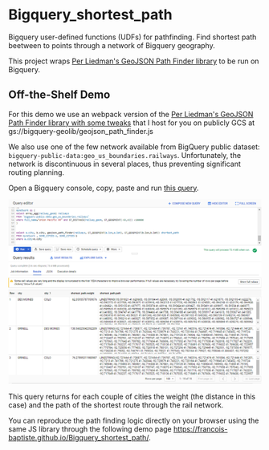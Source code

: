 # Bigquery_shortest_path
Bigquery user-defined functions (UDFs) for pathfinding.
Find shortest path beetween to points through a network of Bigquery geography.

This project wraps [Per Liedman's GeoJSON Path Finder library](https://github.com/perliedman/geojson-path-finder/) to be run on Bigquery.

## Off-the-Shelf Demo
For this demo we use an webpack version of the [Per Liedman's GeoJSON Path Finder library with some tweaks](https://github.com/francois-baptiste/geojson-path-finder/blob/webpack/geojson_path_finder.js) that I host for you on publicly GCS at gs://bigquery-geolib/geojson_path_finder.js

We also use one of the few network available from BigQuery public dataset: `bigquery-public-data:geo_us_boundaries.railways`. Unfortunately, the network is discontinuous in several places, thus preventing significant routing planning.

Open a Bigquery console, copy, paste and run [this query](query.sql).


![demo](./img/demo.png)


This query returns for each couple of cities the weight (the distance in this case) and the path of the shortest route through the rail network.




You can reproduce the path finding logic directly on your browser using the same JS library through the following demo page https://francois-baptiste.github.io/Bigquery_shortest_path/.
